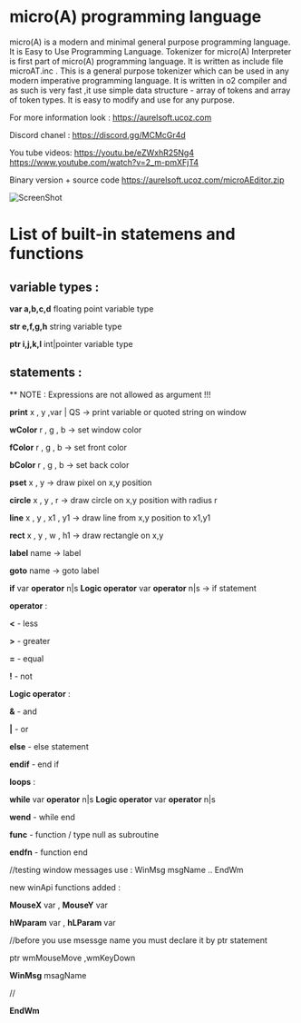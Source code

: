 # micro(A) programming language
micro(A) is a modern and minimal general purpose programming language.
It is Easy to Use Programming Language.
Tokenizer for micro(A) Interpreter is first part of micro(A) programming language.
It is written as include file microAT.inc .
This is a general purpose tokenizer which can be used in any modern imperative 
programming language.
It is written in o2 compiler and as such is very fast ,it use simple
data structure - array of tokens and array of token types.
It is easy to modify and use for any purpose.

For more information look : https://aurelsoft.ucoz.com

Discord chanel : https://discord.gg/MCMcGr4d

You tube videos: https://youtu.be/eZWxhR25Ng4
https://www.youtube.com/watch?v=2_m-pmXFjT4

Binary version + source code
https://aurelsoft.ucoz.com/microAEditor.zip

![ScreenShot](https://aurelsoft.ucoz.com/microA_show.png)

# List of built-in statemens and functions
## variable types :
**var a,b,c,d**  floating point variable type

**str e,f,g,h**  string variable type

**ptr i,j,k,l**  int|pointer variable type

## statements :
** NOTE : Expressions are not allowed as argument !!!

**print** x , y ,var | QS -> print variable or quoted string on window  

**wColor** r , g , b  -> set window color

**fColor** r , g , b  -> set front color

**bColor** r , g , b  -> set back color

**pset** x , y   -> draw pixel on x,y position

**circle** x , y , r   -> draw circle on x,y position with radius r

**line** x , y , x1 , y1   -> draw line from x,y position to x1,y1 

**rect** x , y , w , h1   -> draw rectangle on x,y 

**label** name   -> label

**goto** name   -> goto label

**if** var **operator** n|s **Logic operator** var **operator** n|s   -> if statement

**operator** :

**<** - less

**>** - greater

**=** - equal

**!** - not

**Logic operator** :

**&** - and

**|** - or

**else** - else statement

**endif** - end if

**loops** :

**while**  var **operator** n|s  **Logic operator** var **operator** n|s 

**wend** - while end

**func** - function / type null as subroutine

**endfn** - function end

//testing window messages use : WinMsg msgName .. EndWm

new winApi functions added :

**MouseX** var , **MouseY** var

**hWparam** var , **hLParam** var

//before you use msessge name you must declare it by ptr statement

ptr wmMouseMove ,wmKeyDown

**WinMsg** msagName

//

**EndWm**


